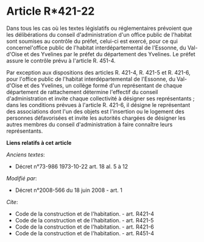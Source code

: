 # Article R*421-22

Dans tous les cas où les textes législatifs ou réglementaires prévoient que les délibérations du conseil d'administration
d'un office public de l'habitat sont soumises au contrôle du préfet, celui-ci est exercé, pour ce qui concernel'office public
de l'habitat interdépartemental de l'Essonne, du Val-d'Oise et des Yvelines par le préfet du département des Yvelines. Le
préfet assure le contrôle prévu à l'article R. 451-4. 

Par exception aux dispositions des articles R. 421-4, R. 421-5 et R. 421-6, pour l'office public de l'habitat
interdépartemental de l'Essonne, du Val-d'Oise et des Yvelines, un collège formé d'un représentant de chaque département de
rattachement détermine l'effectif du conseil d'administration et invite chaque collectivité à désigner ses représentants ;
dans les conditions prévues à l'article R. 421-6, il désigne le représentant des associations dont l'un des objets est
l'insertion ou le logement des personnes défavorisées et invite les autorités chargées de désigner les autres membres du
conseil d'administration à faire connaître leurs représentants.

**Liens relatifs à cet article**

_Anciens textes_:

  - Décret n°73-986 1973-10-22 art. 18 al. 5 à 12

_Modifié par_:

  - Décret n°2008-566 du 18 juin 2008 - art. 1

_Cite_:

  - Code de la construction et de l'habitation. - art. R421-4
  - Code de la construction et de l'habitation. - art. R421-5
  - Code de la construction et de l'habitation. - art. R421-6
  - Code de la construction et de l'habitation. - art. R451-4
